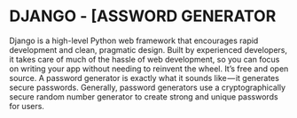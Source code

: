 # DJANGO - [ASSWORD GENERATOR 
Django is a high-level Python web framework that encourages rapid development and clean, pragmatic design.
Built by experienced developers, it takes care of much of the hassle of web development, so you can focus on writing your app without needing to reinvent the wheel.
It’s free and open source.
A password generator is exactly what it sounds like — it generates secure passwords. 
Generally, password generators use a cryptographically secure random number generator to create strong and unique passwords for users.
